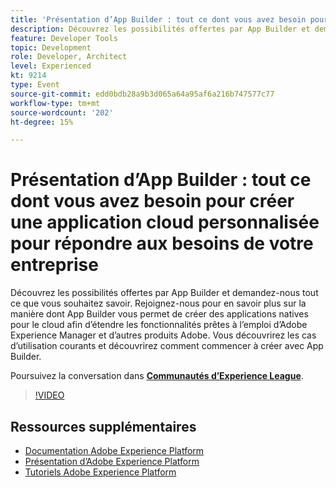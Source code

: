 ```yaml
---
title: 'Présentation d’App Builder : tout ce dont vous avez besoin pour créer une application cloud personnalisée pour répondre aux besoins de votre entreprise'
description: Découvrez les possibilités offertes par App Builder et demandez-nous tout ce que vous souhaitez savoir. Rejoignez-nous pour en savoir plus sur la manière dont App Builder vous permet de créer des applications natives pour le cloud afin d’étendre les fonctionnalités prêtes à l’emploi d’Adobe Experience Manager et d’autres produits Adobe. Vous découvrirez les cas d’utilisation courants et découvrirez comment commencer à créer avec App Builder.
feature: Developer Tools
topic: Development
role: Developer, Architect
level: Experienced
kt: 9214
type: Event
source-git-commit: edd0bdb28a9b3d065a64a95af6a216b747577c77
workflow-type: tm+mt
source-wordcount: '202'
ht-degree: 15%

---
```


# Présentation d’App Builder : tout ce dont vous avez besoin pour créer une application cloud personnalisée pour répondre aux besoins de votre entreprise

Découvrez les possibilités offertes par App Builder et demandez-nous tout ce que vous souhaitez savoir. Rejoignez-nous pour en savoir plus sur la manière dont App Builder vous permet de créer des applications natives pour le cloud afin d’étendre les fonctionnalités prêtes à l’emploi d’Adobe Experience Manager et d’autres produits Adobe. Vous découvrirez les cas d’utilisation courants et découvrirez comment commencer à créer avec App Builder.

Poursuivez la conversation dans **[Communautés d’Experience League](https://adobe.ly/3AYeJlv)**.

>[!VIDEO](https://video.tv.adobe.com/v/337767/?quality=12&learn=on&hidetitle=true)

## Ressources supplémentaires

- [Documentation Adobe Experience Platform](https://experienceleague.adobe.com/docs/experience-platform.html?lang=fr)
- [Présentation d’Adobe Experience Platform](https://experienceleague.adobe.com/docs/experience-platform/landing/home.html?lang=fr)
- [Tutoriels Adobe Experience Platform](https://experienceleague.adobe.com/docs/platform-learn/tutorials/overview.html?lang=fr)
